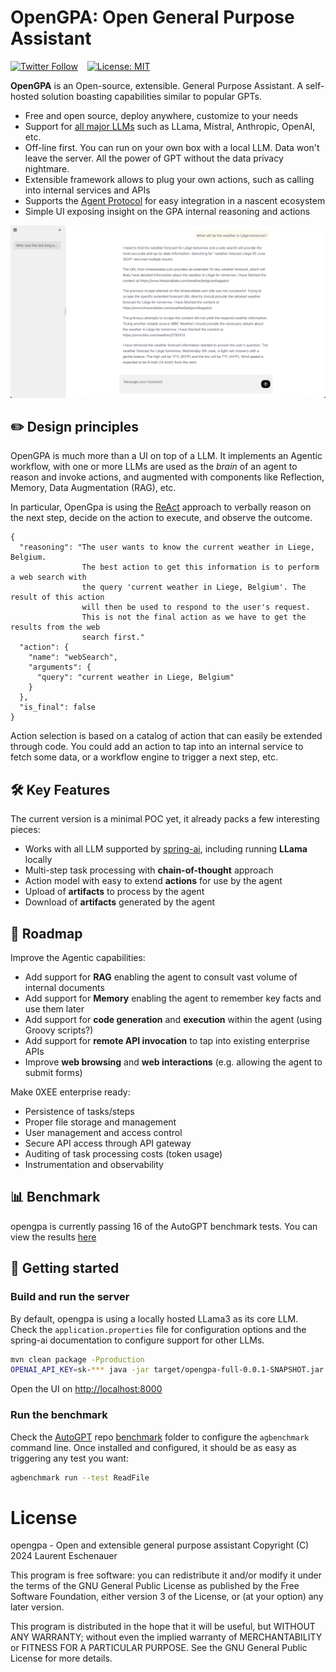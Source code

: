 # OpenGPA: Open General Purpose Assistant

[![Twitter Follow](https://img.shields.io/twitter/follow/eschnou?style=social)](https://twitter.com/eschnou) &ensp;
[![License: MIT](https://img.shields.io/badge/License-MIT-yellow.svg)](https://opensource.org/licenses/MIT)

**OpenGPA** is an Open-source, extensible. General Purpose Assistant. A self-hosted solution boasting capabilities similar to
popular GPTs.

- Free and open source, deploy anywhere, customize to your needs
- Support for [all major LLMs](https://docs.spring.io/spring-ai/reference/api/chatmodel.html) such as LLama, Mistral, Anthropic, OpenAI, etc.
- Off-line first. You can run on your own box with a local LLM. Data won't leave the server. All the power of GPT without the data privacy nightmare.
- Extensible framework allows to plug your own actions, such as calling into internal services and APIs
- Supports the [Agent Protocol](https://github.com/AI-Engineer-Foundation/agent-protocol) for easy integration in a nascent ecosystem
- Simple UI exposing insight on the GPA internal reasoning and actions

![Screenshot of AutoGPT UI connected to opengpa](documentation/opengpa_ui.png)

## :pencil2: Design principles

OpenGPA is much more than a UI on top of a LLM. It implements an Agentic workflow, with one or more LLMs are used as the *brain* of an agent 
to reason and invoke actions, and augmented with components like Reflection, Memory, Data Augmentation (RAG), etc.

In particular, OpenGpa is using the [ReAct](https://arxiv.org/abs/2210.03629) approach to verbally reason on the next step, decide on the
action to execute, and observe the outcome.

```
{
  "reasoning": "The user wants to know the current weather in Liege, Belgium. 
                The best action to get this information is to perform a web search with 
                the query 'current weather in Liege, Belgium'. The result of this action 
                will then be used to respond to the user's request. 
                This is not the final action as we have to get the results from the web 
                search first."
  "action": {
    "name": "webSearch",
    "arguments": {
      "query": "current weather in Liege, Belgium"
    }
  },
  "is_final": false
}
```

Action selection is based on a catalog of action that can easily be extended through code. You could add an action
to tap into an internal service to fetch some data, or a workflow engine to trigger a next step, etc.

## 🛠️️ Key Features

The current version is a minimal POC yet, it already packs a few interesting pieces:
- Works with all LLM supported by [spring-ai](https://spring.io/projects/spring-ai), including running **LLama** locally
- Multi-step task processing with **chain-of-thought** approach
- Action model with easy to extend **actions** for use by the agent
- Upload of **artifacts** to process by the agent
- Download of **artifacts** generated by the agent

## 🚧 Roadmap

Improve the Agentic capabilities:
- Add support for **RAG** enabling the agent to consult vast volume of internal documents
- Add support for **Memory** enabling the agent to remember key facts and use them later
- Add support for **code generation** and **execution** within the agent (using Groovy scripts?)
- Add support for **remote API invocation** to tap into existing enterprise APIs
- Improve **web browsing** and **web interactions** (e.g. allowing the agent to submit forms)

Make 0XEE enterprise ready:
- Persistence of tasks/steps
- Proper file storage and management
- User management and access control
- Secure API access through API gateway
- Auditing of task processing costs (token usage)
- Instrumentation and observability

## 📊 Benchmark

opengpa is currently passing 16 of the AutoGPT benchmark tests. You can 
view the results [here](documentation/benchmark.md)

## 🚀 Getting started

### Build and run the server

By default, opengpa is using a locally hosted LLama3 as its core LLM. Check the `application.properties` file 
for configuration options and the spring-ai documentation to configure support for other LLMs.

```bash
mvn clean package -Pproduction
OPENAI_API_KEY=sk-*** java -jar target/opengpa-full-0.0.1-SNAPSHOT.jar
```

Open the UI on [http://localhost:8000](http://localhost:8000)

### Run the benchmark

Check the [AutoGPT](https://agpt.co) repo [benchmark](https://github.com/Significant-Gravitas/AutoGPT/tree/master/benchmark) folder to configure the `agbenchmark` command line. Once installed
and configured, it should be as easy as triggering any test you want:

```bash
agbenchmark run --test ReadFile
```

# License

opengpa - Open and extensible general purpose assistant
Copyright (C) 2024  Laurent Eschenauer

This program is free software: you can redistribute it and/or modify
it under the terms of the GNU General Public License as published by
the Free Software Foundation, either version 3 of the License, or
(at your option) any later version.

This program is distributed in the hope that it will be useful,
but WITHOUT ANY WARRANTY; without even the implied warranty of
MERCHANTABILITY or FITNESS FOR A PARTICULAR PURPOSE.  See the
GNU General Public License for more details.
